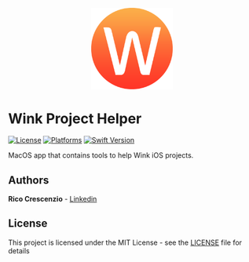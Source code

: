 <p align="center">
<img src="readme-res/winkkit_logo.png" width="33%">
</p>

Wink Project Helper
========

[![License](https://img.shields.io/cocoapods/l/WinkKit.svg?style=flat)](http://cocoapods.org/pods/WinkKit)
[![Platforms](https://img.shields.io/badge/platform-macOS-blue.svg)](http://cocoapods.org/pods/WinkKit)
[![Swift Version](https://img.shields.io/badge/swift-4.0-orange.svg?style=flat)](https://developer.apple.com/swift)

MacOS app that contains tools to help Wink iOS projects.


## Authors

**Rico Crescenzio** - [Linkedin](https://www.linkedin.com/in/quirico-crescenzio-810263b9/)

## License

This project is licensed under the MIT License - see the [LICENSE](LICENSE) file for details
